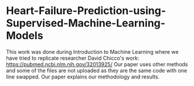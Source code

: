 # Heart-Failure-Prediction-using-Supervised-Machine-Learning-Models
This work was done during Introduction to Machine Learning where we have tried to replicate researcher David Chicco's work: https://pubmed.ncbi.nlm.nih.gov/32013925/
Our paper uses other methods and some of the files are not uploaded as they are the same code with one line swapped. Our paper explains our methodology and results. 

